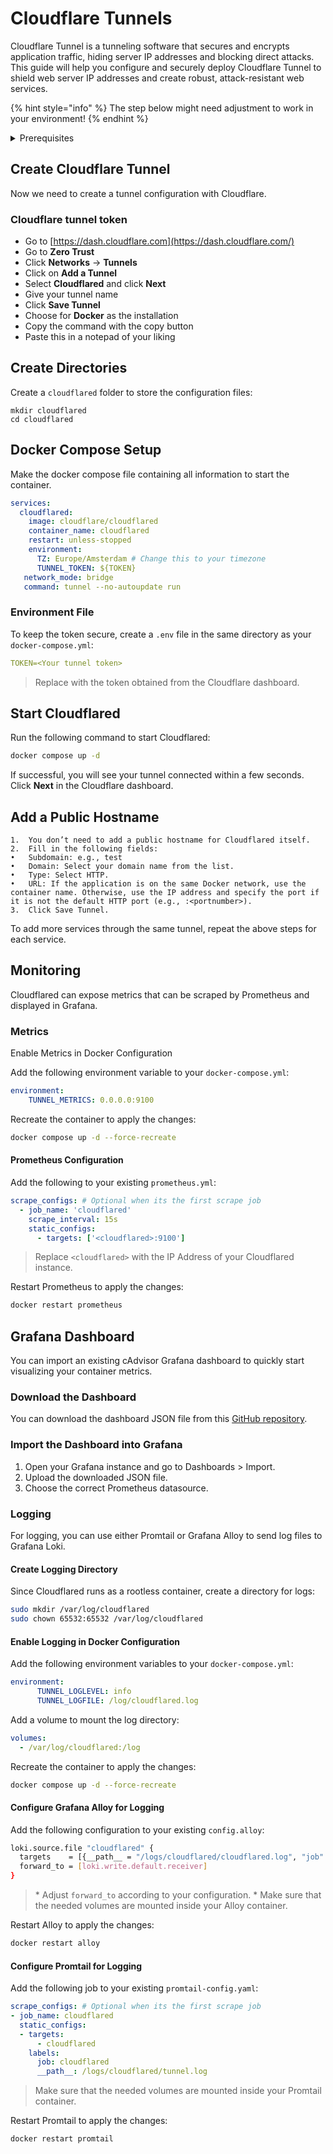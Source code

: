 # Cloudflare Tunnels

Cloudflare Tunnel is a tunneling software that secures and encrypts application traffic, hiding server IP addresses and blocking direct attacks. This guide will help you configure and securely deploy Cloudflare Tunnel to shield web server IP addresses and create robust, attack-resistant web services.

{% hint style="info" %}
The step below might need adjustment to work in your environment!
{% endhint %}

<details>

<summary>Prerequisites</summary>

* Docker installed on your server
* Cloudflare Account
* Cloudflare registered/managed Domain Name

</details>

## Create Cloudflare Tunnel

Now we need to create a tunnel configuration with Cloudflare.

### Cloudflare tunnel token

* Go to [https://dash.cloudflare.com](https://dash.cloudflare.com/)
* Go to **Zero Trust**
* Click **Networks** -> **Tunnels**
* Click on **Add a Tunnel**
* Select **Cloudflared** and click **Next**
* Give your tunnel name
* Click **Save Tunnel**
* Choose for **Docker** as the installation
* Copy the command with the copy button
* Paste this in a notepad of your liking

## Create Directories

Create a `cloudflared` folder to store the configuration files:

```shell
mkdir cloudflared
cd cloudflared
```

## Docker Compose Setup

Make the docker compose file containing all information to start the container.

```yaml
services:
  cloudflared:
    image: cloudflare/cloudflared
    container_name: cloudflared
    restart: unless-stopped
    environment:
      TZ: Europe/Amsterdam # Change this to your timezone
      TUNNEL_TOKEN: ${TOKEN}
   network_mode: bridge
   command: tunnel --no-autoupdate run 
```

### Environment File

To keep the token secure, create a `.env` file in the same directory as your `docker-compose.yml`:

```yaml
TOKEN=<Your tunnel token>
```

> Replace <Your tunnel token> with the token obtained from the Cloudflare dashboard.

## Start Cloudflared

Run the following command to start Cloudflared:

```bash
docker compose up -d
```

If successful, you will see your tunnel connected within a few seconds. Click **Next** in the Cloudflare dashboard.

## Add a Public Hostname

	1.	You don’t need to add a public hostname for Cloudflared itself.
	2.	Fill in the following fields:
	•	Subdomain: e.g., test
	•	Domain: Select your domain name from the list.
	•	Type: Select HTTP.
	•	URL: If the application is on the same Docker network, use the container name. Otherwise, use the IP address and specify the port if it is not the default HTTP port (e.g., :<portnumber>).
	3.	Click Save Tunnel.

To add more services through the same tunnel, repeat the above steps for each service.

## Monitoring

Cloudflared can expose metrics that can be scraped by Prometheus and displayed in Grafana.

### Metrics

Enable Metrics in Docker Configuration

Add the following environment variable to your `docker-compose.yml`:

```yaml
environment:
    TUNNEL_METRICS: 0.0.0.0:9100
```

Recreate the container to apply the changes:

```bash
docker compose up -d --force-recreate
```

#### Prometheus Configuration

Add the following to your existing `prometheus.yml`:

```yaml
scrape_configs: # Optional when its the first scrape job
  - job_name: 'cloudflared'
    scrape_interval: 15s
    static_configs:
      - targets: ['<cloudflared>:9100']
```

> Replace `<cloudflared>` with the IP Address of your Cloudflared instance.

Restart Prometheus to apply the changes:

```bash
docker restart prometheus
```
## Grafana Dashboard

You can import an existing cAdvisor Grafana dashboard to quickly start visualizing your container metrics.

### Download the Dashboard

You can download the dashboard JSON file from this [GitHub repository](https://github.com/svenvg93/Grafana-Dashboard/tree/master/cloudflare\_tunnel).

### Import the Dashboard into Grafana

1. Open your Grafana instance and go to Dashboards > Import.
2. Upload the downloaded JSON file.
3. Choose the correct Prometheus datasource.


### Logging

For logging, you can use either Promtail or Grafana Alloy to send log files to Grafana Loki.

#### Create Logging Directory

Since Cloudflared runs as a rootless container, create a directory for logs:

```bash
sudo mkdir /var/log/cloudflared
sudo chown 65532:65532 /var/log/cloudflared
```

#### Enable Logging in Docker Configuration

Add the following environment variables to your `docker-compose.yml`:

```yaml
environment:
      TUNNEL_LOGLEVEL: info
      TUNNEL_LOGFILE: /log/cloudflared.log
```

Add a volume to mount the log directory:

```yaml
volumes:
  - /var/log/cloudflared:/log
```

Recreate the container to apply the changes:

```bash
docker compose up -d --force-recreate
```

#### Configure Grafana Alloy for Logging

Add the following configuration to your existing `config.alloy`:

```bash
loki.source.file "cloudflared" {
  targets    = [{__path__ = "/logs/cloudflared/cloudflared.log", "job" = "cloudflared"},]
  forward_to = [loki.write.default.receiver]
}
```

> \* Adjust `forward_to` according to your configuration. \* Make sure that the needed volumes are mounted inside your Alloy container.

Restart Alloy to apply the changes:

```bash
docker restart alloy
```

#### Configure Promtail for Logging

Add the following job to your existing `promtail-config.yaml`:

```yaml
scrape_configs: # Optional when its the first scrape job
- job_name: cloudflared
  static_configs:
  - targets:
      - cloudflared
    labels:
      job: cloudflared
      __path__: /logs/cloudflared/tunnel.log
```

> Make sure that the needed volumes are mounted inside your Promtail container.

Restart Promtail to apply the changes:

```bash
docker restart promtail
```
